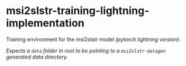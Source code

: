 # msi2slstr-training-lightning-implementation
Training environment for the msi2slstr model _(pytorch lightning version)_.

_Expects a `data` folder in root to be pointing to a `msi2slstr-datagen` generated data directory._
